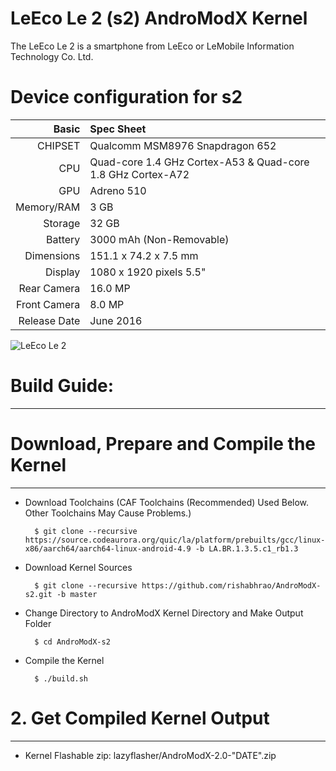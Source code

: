 LeEco Le 2 (s2) AndroModX Kernel     
===============================


The LeEco Le 2 is a smartphone from LeEco or LeMobile Information Technology Co. Ltd.



Device configuration for s2
=====================================

Basic   | Spec Sheet
-------:|:-------------------------
CHIPSET | Qualcomm MSM8976 Snapdragon 652
CPU     | Quad-core 1.4 GHz Cortex-A53 & Quad-core 1.8 GHz Cortex-A72
GPU     | Adreno 510
Memory/RAM  | 3 GB
Storage | 32 GB
Battery | 3000 mAh (Non-Removable)
Dimensions | 151.1 x 74.2 x 7.5 mm
Display | 1080 x 1920 pixels 5.5"
Rear Camera  | 16.0 MP
Front Camera | 8.0 MP
Release Date | June 2016



![LeEco Le 2](http://in.img3.lemall.com/file/20160606/default/3370481864506311 "LeEco Le 2")



# Build Guide:
--------

# Download, Prepare and Compile the Kernel
--------


- Download Toolchains (CAF Toolchains (Recommended) Used Below. Other Toolchains May Cause Problems.)


		$ git clone --recursive https://source.codeaurora.org/quic/la/platform/prebuilts/gcc/linux-x86/aarch64/aarch64-linux-android-4.9 -b LA.BR.1.3.5.c1_rb1.3



- Download Kernel Sources


		$ git clone --recursive https://github.com/rishabhrao/AndroModX-s2.git -b master



- Change Directory to AndroModX Kernel Directory and Make Output Folder


		$ cd AndroModX-s2



- Compile the Kernel


		$ ./build.sh




# 2. Get Compiled Kernel Output
---------------


- Kernel Flashable zip: lazyflasher/AndroModX-2.0-"DATE".zip
